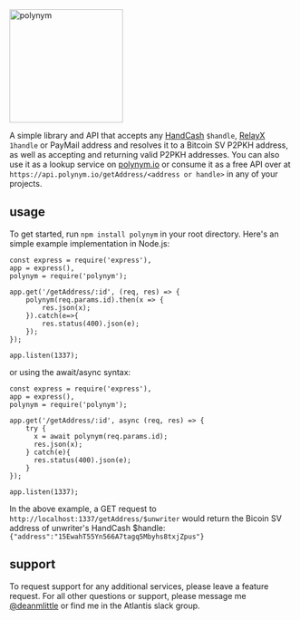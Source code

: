 <img src="https://polynym.io/logo.svg" width="200" alt="polynym">

A simple library and API that accepts any [HandCash](https://handcash.io) `$handle`, [RelayX](https://relayx.io) `1handle` or PayMail address and resolves it to a Bitcoin SV P2PKH address, as well as accepting and returning valid P2PKH addresses. You can also use it as a lookup service on [polynym.io](https://polynym.io) or consume it as a free API over at `https://api.polynym.io/getAddress/<address or handle>` in any of your projects.

## usage

To get started, run `npm install polynym` in your root directory. Here's an simple example implementation in Node.js:

```
const express = require('express'),
app = express(),
polynym = require('polynym');

app.get('/getAddress/:id', (req, res) => {
    polynym(req.params.id).then(x => {
        res.json(x);
    }).catch(e=>{
        res.status(400).json(e);
    });
});

app.listen(1337);
```

or using the await/async syntax:

```
const express = require('express'),
app = express(),
polynym = require('polynym');

app.get('/getAddress/:id', async (req, res) => {
    try {
      x = await polynym(req.params.id);
      res.json(x);
    } catch(e){
      res.status(400).json(e);
    }
});

app.listen(1337);
```

In the above example, a GET request to `http://localhost:1337/getAddress/$unwriter` would return the Bicoin SV address of unwriter's HandCash $handle: `{"address":"15EwahT55Yn566A7tagq5Mbyhs8txjZpus"}`

## support

To request support for any additional services, please leave a feature request. For all other questions or support, please message me [@deanmlittle](https://twitter.com/deanmlittle) or find me in the Atlantis slack group.
